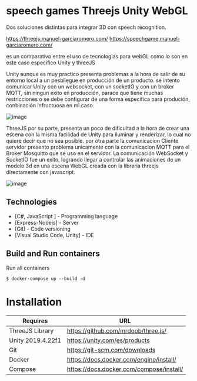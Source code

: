 # speech games Threejs Unity WebGL

Dos soluciones distintas para integrar 3D con speech recognition.

https://threejs.manuel-garciaromero.com/
https://speechgame.manuel-garciaromero.com/

es un comparativo entre el uso de tecnologias para webGL como lo son en este caso especifico Unity y threeJS

Unity aunque es muy practico presenta problemas a la hora de salir de su entorno local a un pesbliegue en producción de un producto. 
se intento comunicar Unity con un websocket, con un socketIO y con un broker MQTT, sin ningun exito en producción, parace que tiene muchas restricciones 
o se debe configurar de una forma especifica para produción, conbinación infructuosa en mi caso. 

![image](https://user-images.githubusercontent.com/27829702/114605928-3aaad600-9c60-11eb-931b-4efdc9a8806d.png)


ThreeJS por su parte, presenta un poco de dificultad a la hora de crear una escena con la misma facilidad de Unity para iluminar y renderizar, lo cual no quiere decir que no 
sea posible. por otra parte la comunicacion Cliente servidor presento problema unicamente con la comunicacion MQTT para el Broker Mosquitto que se uso en el servidor. 
La comunicación WebSocket y SocketIO fue un exito, logrando llegar a controlar las animaciones de un modelo 3d en una escena WebGL creada con la libreria threejs directamente con javascript.

![image](https://user-images.githubusercontent.com/27829702/114605948-426a7a80-9c60-11eb-9115-b2d241bb22a4.png)

## Technologies
* [C#, JavaScript ] - Programming language
* [Express-Nodejs] - Server 
* [Git] - Code versioning
* [Visual Studio Code, Unity] - IDE

## Build and Run containers
Run all containers
```
$ docker-compose up --build -d
```

# Installation


| Requires | URL |
| ------ | ------ |
| ThreeJS Library   | https://github.com/mrdoob/three.js/ |
| Unity 2019.4.22f1 | https://unity.com/es/products |
| Git | https://git-scm.com/downloads |
| Docker | https://docs.docker.com/engine/install/ |
| Compose | https://docs.docker.com/compose/install/ |
